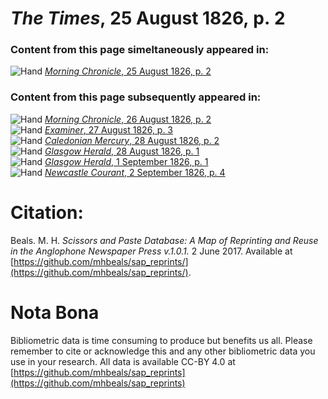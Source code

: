 # *The Times*, 25 August 1826, p. 2  
  
### Content from this page simeltaneously appeared in:  
![Hand](http://scissorsandpaste.net/wp-content/uploads/2017/06/smallhandpointer.png) [*Morning Chronicle*, 25 August 1826, p. 2](https://mhbeals.github.io/sap_html/Morning-Chronicle/Morning-Chronicle-25-August-1826-p-2)  
  
### Content from this page subsequently appeared in:  
![Hand](http://scissorsandpaste.net/wp-content/uploads/2017/06/smallhandpointer.png) [*Morning Chronicle*, 26 August 1826, p. 2](https://mhbeals.github.io/sap_html/Morning-Chronicle/Morning-Chronicle-26-August-1826-p-2)  
![Hand](http://scissorsandpaste.net/wp-content/uploads/2017/06/smallhandpointer.png) [*Examiner*, 27 August 1826, p. 3](https://mhbeals.github.io/sap_html/Examiner/Examiner-27-August-1826-p-3)  
![Hand](http://scissorsandpaste.net/wp-content/uploads/2017/06/smallhandpointer.png) [*Caledonian Mercury*, 28 August 1826, p. 2](https://mhbeals.github.io/sap_html/Caledonian-Mercury/Caledonian-Mercury-28-August-1826-p-2)  
![Hand](http://scissorsandpaste.net/wp-content/uploads/2017/06/smallhandpointer.png) [*Glasgow Herald*, 28 August 1826, p. 1](https://mhbeals.github.io/sap_html/Glasgow-Herald/Glasgow-Herald-28-August-1826-p-1)  
![Hand](http://scissorsandpaste.net/wp-content/uploads/2017/06/smallhandpointer.png) [*Glasgow Herald*, 1 September 1826, p. 1](https://mhbeals.github.io/sap_html/Glasgow-Herald/Glasgow-Herald-1-September-1826-p-1)  
![Hand](http://scissorsandpaste.net/wp-content/uploads/2017/06/smallhandpointer.png) [*Newcastle Courant*, 2 September 1826, p. 4](https://mhbeals.github.io/sap_html/Newcastle-Courant/Newcastle-Courant-2-September-1826-p-4)  


# Citation: 

Beals. M. H. *Scissors and Paste Database: A Map of Reprinting and Reuse in the Anglophone Newspaper Press v.1.0.1.* 2 June 2017. Available at [https://github.com/mhbeals/sap_reprints/](https://github.com/mhbeals/sap_reprints/). 

# Nota Bona

Bibliometric data is time consuming to produce but benefits us all. Please remember to cite or acknowledge this and any other bibliometric data you use in your research. All data is available CC-BY 4.0 at [https://github.com/mhbeals/sap_reprints](https://github.com/mhbeals/sap_reprints)